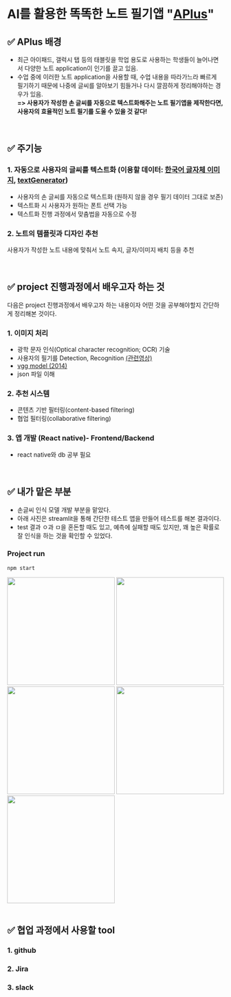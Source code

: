 # AI를 활용한 똑똑한 노트 필기앱 "[APlus](https://github.com/APlus22)"

## ✅ APlus 배경
- 최근 아이패드, 갤럭시 탭 등의 태블릿을 학업 용도로 사용하는 학생들이 늘어나면서 다양한 노트 application이 인기를 끌고 있음.
- 수업 중에 이러한 노트 application을 사용할 때, 수업 내용을 따라가느라 빠르게 필기하기 때문에 나중에 글씨를 알아보기 힘들거나 다시 깔끔하게 정리해야하는 경우가 있음. <br>
**=> 사용자가 작성한 손 글씨를 자동으로 텍스트화해주는 노트 필기앱을 제작한다면, 사용자의 효율적인 노트 필기를 도울 수 있을 것 같다!**

<br>
 
## ✅ 주기능
### 1. 자동으로 사용자의 글씨를 텍스트화 (이용할 데이터: [한국어 글자체 이미지](https://aihub.or.kr/aidata/133), [textGenerator](https://github.com/Belval/TextRecognitionDataGenerator))
- 사용자의 손 글씨를 자동으로 텍스트화 (원하지 않을 경우 필기 데이터 그대로 보존)
- 텍스트화 시 사용자가 원하는 폰트 선택 가능 
- 텍스트화 진행 과정에서 맞춤법을 자동으로 수정
    
### 2. 노트의 템플릿과 디자인 추천
사용자가 작성한 노트 내용에 맞춰서 노트 속지, 글자/이미지 배치 등을 추천

 <br>
 
## ✅ project 진행과정에서 배우고자 하는 것
다음은 project 진행과정에서 배우고자 하는 내용이자 어떤 것을 공부해야할지 간단하게 정리해본 것이다.

### 1. 이미지 처리
- 광학 문자 인식(Optical character recognition; OCR) 기술
- 사용자의 필기를 Detection, Recognition [(관련영상)](https://tv.naver.com/v/11210453)
- [vgg model (2014)](https://arxiv.org/abs/1409.1556)
- json 파일 이해

### 2. 추천 시스템
- 콘텐츠 기반 필터링(content-based filtering)
- 협업 필터링(collaborative filtering)

### 3. 앱 개발 (React native)- Frontend/Backend
- react native와 db 공부 필요

<br>

## ✅ 내가 맡은 부분
- 손글씨 인식 모델 개발 부분을 맡았다. 
- 아래 사진은 streamlit을 통해 간단한 테스트 앱을 만들어 테스트를 해본 결과이다.
- test 결과 ㅇ과 ㅁ을 혼돈할 때도 있고, 예측에 실패할 때도 있지만, 꽤 높은 확률로 잘 인식을 하는 것을 확인할 수 있었다.

### Project run
```
npm start
```

<div>
<img src ="https://user-images.githubusercontent.com/55095806/167298672-73a5af6c-7a8e-489d-a727-e249e890d31d.png" width = "250">
<img src ="https://user-images.githubusercontent.com/55095806/167298675-e717c35b-f87f-461d-9ceb-209a2c17f015.png" width = "250">
</div>

<div>
<img src ="https://user-images.githubusercontent.com/55095806/167298678-2bd99a9f-d729-4a8e-b44a-87e4e84fd7f1.png" width = "250">
<img src ="https://user-images.githubusercontent.com/55095806/167298681-cc0295e8-c726-4aff-b319-cb5ac7f0fa21.png" width = "250">
<img src ="https://user-images.githubusercontent.com/55095806/167298685-8d000bcb-957d-4b79-be4a-818e67ed3804.png" width = "250">
 </div>

<br>
 
## ✅ 협업 과정에서 사용할 tool
### 1. github
### 2. Jira
### 3. slack
